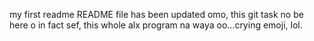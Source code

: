 my first readme
README file has been updated
omo, this git task no be here o
in fact sef, this whole alx program na waya oo...crying emoji, lol.
